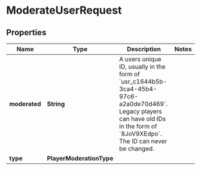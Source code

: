 

# ModerateUserRequest


## Properties

| Name | Type | Description | Notes |
|------------ | ------------- | ------------- | -------------|
|**moderated** | **String** | A users unique ID, usually in the form of &#x60;usr_c1644b5b-3ca4-45b4-97c6-a2a0de70d469&#x60;. Legacy players can have old IDs in the form of &#x60;8JoV9XEdpo&#x60;. The ID can never be changed. |  |
|**type** | **PlayerModerationType** |  |  |



